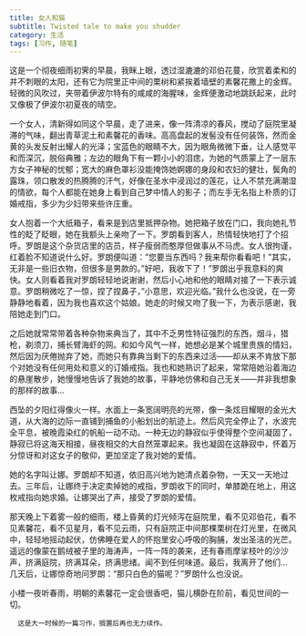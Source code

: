 ```yaml
---
title: 女人和猫
subtitle: Twisted tale to make you shudder
category: 生活
tags: [习作, 随笔]
---
```

这是一个彻夜细雨初霁的早晨，我眯上眼，透过湿漉漉的邓伯花蔓，欣赏着柔和的并不刺眼的太阳，还有它为院里正中间的栗树和紧挨着墙壁的素馨花撒上的金辉。轻微的风吹过，夹带着伊波尔特有的咸咸的海腥味，金辉便激动地跳跃起来，此时又像极了伊波尔初夏夜的晴空。  
<!--more-->
一个女人，清新得如同这个早晨，走了进来，像一阵清凉的春风，搅动了庭院里凝滞的气味，翻出青草泥土和素馨花的香味。高高盘起的发髻没有任何装饰，然而金黄的头发反射出耀人的光泽；宝蓝色的眼睛不大，因为眼角微微下垂，让人感觉平和而深沉，脱俗典雅；左边的眼角下有一颗小小的泪痣，为她的气质蒙上了一层东方女子神秘的忧郁；宽大的麻色罩衫没能掩饰她婀娜的身段和农妇的健壮，鬓角的露珠，领口散发的热腾腾的汗气，好像在圣水中浸润过的莲花，让人不禁充满潮湿的情欲，每个人都能在她身上看到自己梦中情人的影子；而左手无名指上朴质的订婚戒指，多少为少妇带来些许庄重。  

女人抱着一个大纸箱子，看来是到店里抵押杂物。她把箱子放在门口，我向她礼节性的眨了眨眼，她在我额头上亲吻了一下。罗朗看到客人，热情轻快地打了个招呼。罗朗是这个杂货店里的店员，样子瘦弱而憨厚但做事从不马虎。女人很拘谨，红着脸不知道说什么好。罗朗便叫道：”您要当东西吗？我来帮你看看吧！”其实，无非是一些旧衣物，但很多是男款的。”好吧，我收下了！”罗朗出乎我意料的爽快。女人则看着我对罗朗轻轻地说谢谢，然后小心地和他的眼睛对接了一下表示诚意。罗朗稍微吃了一惊，捏了捏鼻子，”小意思，欢迎光临。”我什么也没说，在一旁静静地看着，因为我也喜欢这个姑娘。她走的时候又吻了我一下，为表示感谢，我陪她走到门口。  

之后她就常常带着各种杂物来典当了，其中不乏男性特征强烈的东西，烟斗，猎枪，剃须刀，捕长臂海虾的网。和如今风气一样，她想必是某个城里贵族的情妇，然后因为厌倦抛弃了她，而她只有靠典当剩下的东西来过活——却从来不肯放下那个对她没有任何用处和意义的订婚戒指。我也和她熟识了起来，常常陪她沿着海边的悬崖散步，她慢慢地告诉了我她的故事，平静地仿佛和自己无关——并非我想象的那样的故事...  

西坠的夕阳红得像火一样。水面上一条宽阔明亮的光带，像一条炫目耀眼的金光大道，从大海的边际一直铺到捕鱼的小船划出的航迹上。然后风完全停止了，水波完全平息，被晚霞染红的帆船一动不动。一种无边的静寂似乎使得整个空间凝固了，静寂已将这海天相接，昼夜相交的大自然笼罩起来。我也凝固在这静寂中，怀着万分惊讶和对这女子的敬仰，更加坚定了我对她的爱情。  

她的名字叫让娜。罗朗却不知道，依旧高兴地为她清点着杂物，一天又一天地过去。三年后，让娜终于决定卖掉她的戒指，罗朗收下的同时，单膝跪在地上，用这枚戒指向她求婚。让娜哭出了声，接受了罗朗的爱情。  

那天晚上下着雾一般的细雨，楼上昏黄的灯光倾泻在庭院里，看不见邓伯花，看不见素馨花，看不见星月，看不见云雨，只有庭院正中间那棵栗树在灯光里，在微风中，轻轻地摇动起伏，仿佛睡在爱人的怀抱里安心呼吸的胸脯，发出圣洁的光芒。遥远的像蒙在鹅绒被子里的海涛声，一阵一阵的袭来，还有春雨摩挲枝叶的沙沙声，挤满庭院，挤满耳朵，挤满思绪。闻不到任何味道。最后，我离开了他们...  
几天后，让娜惊奇地问罗朗：“那只白色的猫呢？”罗朗什么也没说。  

小楼一夜听春雨，明朝的素馨花一定会很香吧，猫儿横卧在阶前，看见世间的一切。  

```
  这是大一时候的一篇习作，搁置后再也无力续作。
```